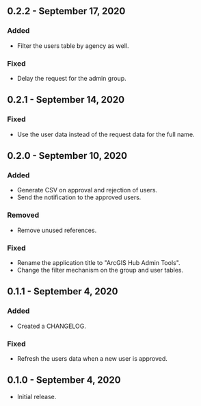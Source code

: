 ## 0.2.2 - September 17, 2020

### Added

-   Filter the users table by agency as well.

### Fixed

-   Delay the request for the admin group.

## 0.2.1 - September 14, 2020

### Fixed

-   Use the user data instead of the request data for the full name.

## 0.2.0 - September 10, 2020

### Added

-   Generate CSV on approval and rejection of users.
-   Send the notification to the approved users.

### Removed

-   Remove unused references.

### Fixed

-   Rename the application title to "ArcGIS Hub Admin Tools".
-   Change the filter mechanism on the group and user tables.

## 0.1.1 - September 4, 2020

### Added

-   Created a CHANGELOG.

### Fixed

-   Refresh the users data when a new user is approved.

## 0.1.0 - September 4, 2020

-   Initial release.
